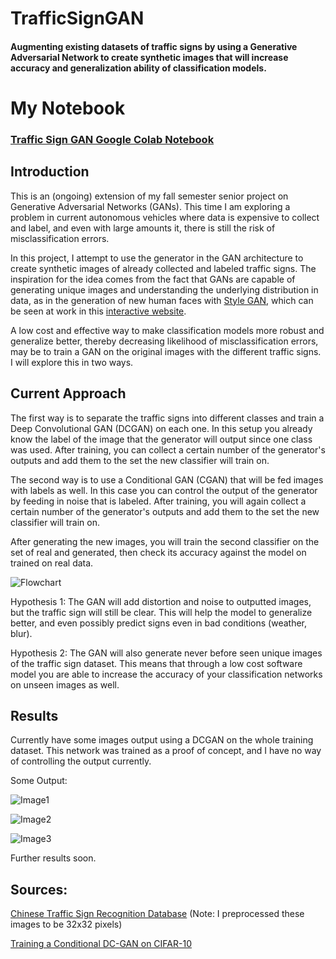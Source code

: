 # TrafficSignGAN

#### Augmenting existing datasets of traffic signs by using a Generative Adversarial Network to create synthetic images that will increase accuracy and generalization ability of classification models.

# My Notebook
### [Traffic Sign GAN Google Colab Notebook](https://github.com/kah-ve/TrafficSignGAN/blob/master/TrafficSign-Conv2DGAN.ipynb) 

## Introduction
This is an (ongoing) extension of my fall semester senior project on Generative Adversarial Networks (GANs). This time I am exploring a problem in current autonomous vehicles where data is expensive to collect and label, and even with large amounts it, there is still the risk of misclassification errors. 

In this project, I attempt to use the generator in the GAN architecture to create synthetic images of already collected and labeled traffic signs. The inspiration for the idea comes from the fact that GANs are capable of generating unique images and understanding the underlying distribution in data, as in the generation of new human faces with [Style GAN](https://arxiv.org/abs/1812.04948), which can be seen at work in this [interactive website](https://thispersondoesnotexist.com/). 

A low cost and effective way to make classification models more robust and generalize better, thereby decreasing likelihood of misclassification errors, may be to train a GAN on the original images with the different traffic signs. I will explore this in two ways.

## Current Approach

The first way is to separate the traffic signs into different classes and train a Deep Convolutional GAN (DCGAN) on each one. In this setup you already know the label of the image that the generator will output since one class was used. After training, you can collect a certain number of the generator's outputs and add them to the set the new classifier will train on.

The second way is to use a Conditional GAN (CGAN) that will be fed images with labels as well. In this case you can control the output of the generator by feeding in noise that is labeled. After training, you will again collect a certain number of the generator's outputs and add them to the set the new classifier will train on.

After generating the new images, you will train the second classifier on the set of real and generated, then check its accuracy against the model on trained on real data.

![Flowchart](https://github.com/kah-ve/TrafficSignGAN/blob/master/project_flowchart.png) 

Hypothesis 1: The GAN will add distortion and noise to outputted images, but the traffic sign will still be clear. This will help the model to generalize better, and even possibly predict signs even in bad conditions (weather, blur). 

Hypothesis 2: The GAN will also generate never before seen unique images of the traffic sign dataset. This means that through a low cost software model you are able to increase the accuracy of your classification networks on unseen images as well.

## Results

Currently have some images output using a DCGAN on the whole training dataset. This network was trained as a proof of concept, and I have no way of controlling the output currently. 

Some Output:

![Image1](https://github.com/kah-ve/TrafficSignGAN/blob/master/savedImages/364.png) 

![Image2](https://github.com/kah-ve/TrafficSignGAN/blob/master/savedImages/409.png) 

![Image3](https://github.com/kah-ve/TrafficSignGAN/blob/master/savedImages/666.png)

Further results soon.

## Sources: 

[Chinese Traffic Sign Recognition Database](http://www.nlpr.ia.ac.cn/pal/trafficdata/recognition.html) (Note:  I preprocessed these images to be 32x32 pixels)

[Training a Conditional DC-GAN on CIFAR-10](https://medium.com/@utk.is.here/training-a-conditional-dc-gan-on-cifar-10-fce88395d610)
